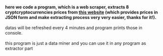 <b>here we code a program, which is a web scraper, extracts 8 cryptcryptocurrencies prices from <a href="https://fcsapi.com/document/crypto-api">this website</a> (which provides prices in JSON form and make extracting process very very easier, thanks for it!).</b>
<br><br>datas will be refreshed every 4 minutes and program prints those in console.
<br><br>this program is just a data miner and you can use it in any program as extractor part
